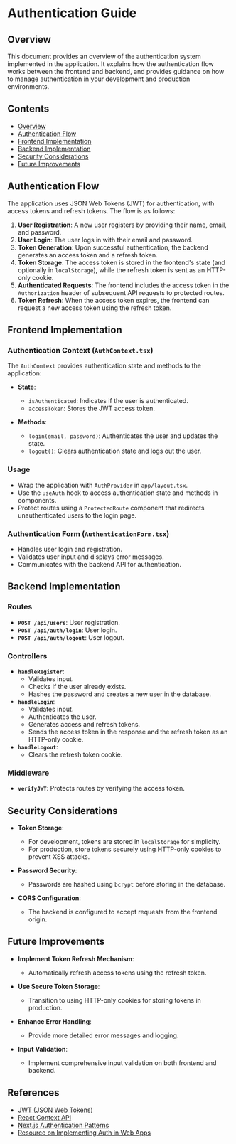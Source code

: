 # Authentication Guide

## Overview

This document provides an overview of the authentication system implemented in the application. It explains how the authentication flow works between the frontend and backend, and provides guidance on how to manage authentication in your development and production environments.

## Contents

- [Overview](#overview)
- [Authentication Flow](#authentication-flow)
- [Frontend Implementation](#frontend-implementation)
- [Backend Implementation](#backend-implementation)
- [Security Considerations](#security-considerations)
- [Future Improvements](#future-improvements)

## Authentication Flow

The application uses JSON Web Tokens (JWT) for authentication, with access tokens and refresh tokens. The flow is as follows:

1. **User Registration**: A new user registers by providing their name, email, and password.
2. **User Login**: The user logs in with their email and password.
3. **Token Generation**: Upon successful authentication, the backend generates an access token and a refresh token.
4. **Token Storage**: The access token is stored in the frontend's state (and optionally in `localStorage`), while the refresh token is sent as an HTTP-only cookie.
5. **Authenticated Requests**: The frontend includes the access token in the `Authorization` header of subsequent API requests to protected routes.
6. **Token Refresh**: When the access token expires, the frontend can request a new access token using the refresh token.

## Frontend Implementation

### Authentication Context (`AuthContext.tsx`)

The `AuthContext` provides authentication state and methods to the application:

- **State**:
  - `isAuthenticated`: Indicates if the user is authenticated.
  - `accessToken`: Stores the JWT access token.

- **Methods**:
  - `login(email, password)`: Authenticates the user and updates the state.
  - `logout()`: Clears authentication state and logs out the user.

### Usage

- Wrap the application with `AuthProvider` in `app/layout.tsx`.
- Use the `useAuth` hook to access authentication state and methods in components.
- Protect routes using a `ProtectedRoute` component that redirects unauthenticated users to the login page.

### Authentication Form (`AuthenticationForm.tsx`)

- Handles user login and registration.
- Validates user input and displays error messages.
- Communicates with the backend API for authentication.

## Backend Implementation

### Routes

- **`POST /api/users`**: User registration.
- **`POST /api/auth/login`**: User login.
- **`POST /api/auth/logout`**: User logout.

### Controllers

- **`handleRegister`**:
  - Validates input.
  - Checks if the user already exists.
  - Hashes the password and creates a new user in the database.
- **`handleLogin`**:
  - Validates input.
  - Authenticates the user.
  - Generates access and refresh tokens.
  - Sends the access token in the response and the refresh token as an HTTP-only cookie.
- **`handleLogout`**:
  - Clears the refresh token cookie.

### Middleware

- **`verifyJWT`**: Protects routes by verifying the access token.

## Security Considerations

- **Token Storage**:
  - For development, tokens are stored in `localStorage` for simplicity.
  - For production, store tokens securely using HTTP-only cookies to prevent XSS attacks.

- **Password Security**:
  - Passwords are hashed using `bcrypt` before storing in the database.

- **CORS Configuration**:
  - The backend is configured to accept requests from the frontend origin.

## Future Improvements

- **Implement Token Refresh Mechanism**:
  - Automatically refresh access tokens using the refresh token.

- **Use Secure Token Storage**:
  - Transition to using HTTP-only cookies for storing tokens in production.

- **Enhance Error Handling**:
  - Provide more detailed error messages and logging.

- **Input Validation**:
  - Implement comprehensive input validation on both frontend and backend.

## References

- [JWT (JSON Web Tokens)](https://jwt.io/)
- [React Context API](https://reactjs.org/docs/context.html)
- [Next.js Authentication Patterns](https://nextjs.org/docs/authentication)
- [Resource on Implementing Auth in Web Apps](https://thecopenhagenbook.com/)